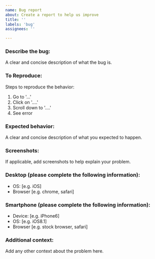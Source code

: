 ```yaml
---
name: Bug report
about: Create a report to help us improve
title: ''
labels: 'bug'
assignees: ''

---
```


### Describe the bug:
A clear and concise description of what the bug is.

### To Reproduce:
Steps to reproduce the behavior:
1. Go to '...'
2. Click on '....'
3. Scroll down to '....'
4. See error

### Expected behavior:
A clear and concise description of what you expected to happen.

### Screenshots:
If applicable, add screenshots to help explain your problem.

### Desktop (please complete the following information):
 - OS: [e.g. iOS]
 - Browser [e.g. chrome, safari]

### Smartphone (please complete the following information):
 - Device: [e.g. iPhone6]
 - OS: [e.g. iOS8.1]
 - Browser [e.g. stock browser, safari]

### Additional context:
Add any other context about the problem here.
